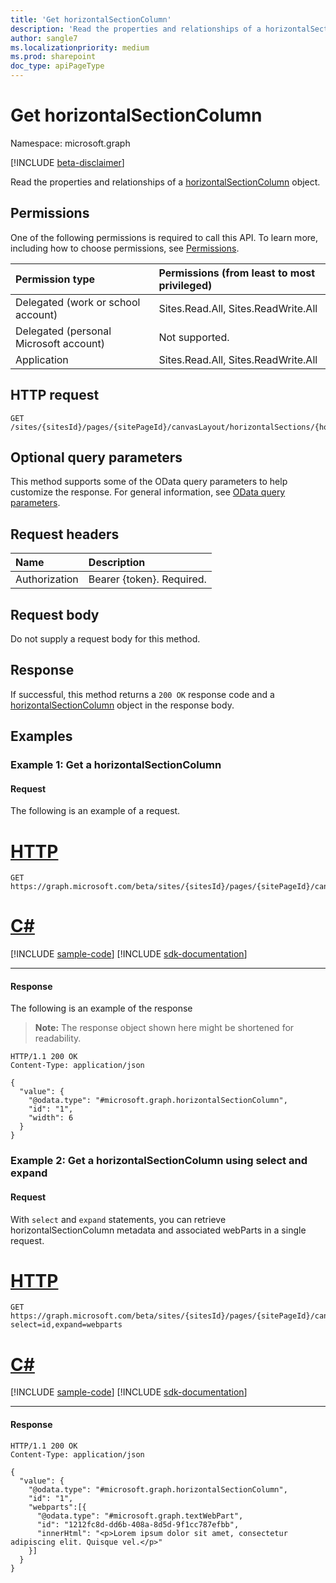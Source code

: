 ```yaml
---
title: 'Get horizontalSectionColumn'
description: 'Read the properties and relationships of a horizontalSectionColumn object.'
author: sangle7
ms.localizationpriority: medium
ms.prod: sharepoint
doc_type: apiPageType
---
```


# Get horizontalSectionColumn

Namespace: microsoft.graph

[!INCLUDE [beta-disclaimer](../../includes/beta-disclaimer.md)]

Read the properties and relationships of a [horizontalSectionColumn](../resources/horizontalsectioncolumn.md) object.

## Permissions

One of the following permissions is required to call this API. To learn more, including how to choose permissions, see [Permissions](/graph/permissions-reference).

| Permission type                        | Permissions (from least to most privileged) |
| :------------------------------------- | :------------------------------------------ |
| Delegated (work or school account)     | Sites.Read.All, Sites.ReadWrite.All         |
| Delegated (personal Microsoft account) | Not supported.                              |
| Application                            | Sites.Read.All, Sites.ReadWrite.All         |

## HTTP request

<!-- {
  "blockType": "ignored"
}
-->

```http
GET /sites/{sitesId}/pages/{sitePageId}/canvasLayout/horizontalSections/{horizontalSectionId}/columns/{horizontalSectionColumnId}
```

## Optional query parameters

This method supports some of the OData query parameters to help customize the response. For general information, see [OData query parameters](/graph/query-parameters).

## Request headers

| Name          | Description               |
| :------------ | :------------------------ |
| Authorization | Bearer {token}. Required. |

## Request body

Do not supply a request body for this method.

## Response

If successful, this method returns a `200 OK` response code and a [horizontalSectionColumn](../resources/horizontalsectioncolumn.md) object in the response body.

## Examples

### Example 1: Get a horizontalSectionColumn
#### Request

The following is an example of a request.


# [HTTP](#tab/http)
<!-- {
  "blockType": "request",
  "name": "get_horizontalsectioncolumn"
}
-->

```msgraph-interactive
GET https://graph.microsoft.com/beta/sites/{sitesId}/pages/{sitePageId}/canvasLayout/horizontalSections/{horizontalSectionId}/columns/{horizontalSectionColumnId}
```

# [C#](#tab/csharp)
[!INCLUDE [sample-code](../includes/snippets/csharp/get-horizontalsectioncolumn-csharp-snippets.md)]
[!INCLUDE [sdk-documentation](../includes/snippets/snippets-sdk-documentation-link.md)]

---

#### Response

The following is an example of the response

> **Note:** The response object shown here might be shortened for readability.

<!-- {
  "blockType": "response",
  "truncated": true,
  "@odata.type": "microsoft.graph.horizontalSectionColumn"
}
-->

```http
HTTP/1.1 200 OK
Content-Type: application/json

{
  "value": {
    "@odata.type": "#microsoft.graph.horizontalSectionColumn",
    "id": "1",
    "width": 6
  }
}
```
### Example 2: Get a horizontalSectionColumn using select and expand
#### Request

With `select` and `expand` statements, you can retrieve horizontalSectionColumn metadata and associated webParts in a single request.


# [HTTP](#tab/http)
<!-- {
  "blockType": "request",
  "name": "get_horizontalSectionColumn"
}
-->

```msgraph-interactive
GET https://graph.microsoft.com/beta/sites/{sitesId}/pages/{sitePageId}/canvasLayout/horizontalSections/{horizontalSectionId}/columns/{horizontalSectionColumnId}?select=id,expand=webparts
```

# [C#](#tab/csharp)
[!INCLUDE [sample-code](../includes/snippets/csharp/get-horizontalsectioncolumn-csharp-snippets.md)]
[!INCLUDE [sdk-documentation](../includes/snippets/snippets-sdk-documentation-link.md)]

---

#### Response


<!-- {
  "blockType": "response",
  "truncated": true,
  "@odata.type": "microsoft.graph.horizontalSectionColumn"
}
-->

```http
HTTP/1.1 200 OK
Content-Type: application/json

{
  "value": {
    "@odata.type": "#microsoft.graph.horizontalSectionColumn",
    "id": "1",
    "webparts":[{
      "@odata.type": "#microsoft.graph.textWebPart",
      "id": "1212fc8d-dd6b-408a-8d5d-9f1cc787efbb",
      "innerHtml": "<p>Lorem ipsum dolor sit amet, consectetur adipiscing elit. Quisque vel.</p>"
    }]
  }
}
```
